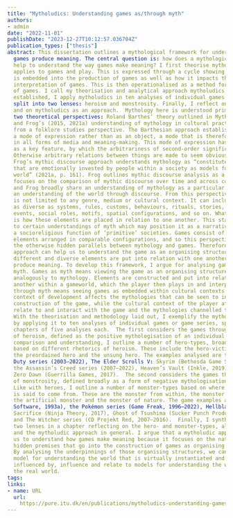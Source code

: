 ```yaml
---
title: "Mytholudics: Understanding games as/through myth"
authors:
- admin
date: "2022-11-01"
publishDate: "2023-12-27T10:12:57.036704Z"
publication_types: ["thesis"]
abstract: This dissertation outlines a mythological framework for understanding how
  games produce meaning. The central question is: how does a mythological approach
  help to understand the way games make meaning? I first theorise mythology as it
  applies to games and play. This is expressed through a cycle showing how mythology
  is embedded into the production of games as well as how it impacts the playing and
  interpretation of games. This is then operationalised as a method for the analysis
  of games. I call my theorisation and analytical approach mytholudics. With this
  established, I apply mytholudics in ten analyses of individual games or game series,
  split into two lenses: heroism and monstrosity. Finally, I reflect on these analyses
  and on mytholudics as an approach.  Mythology here is understood primarily from
  two theoretical perspectives: Roland Barthes’ theory outlined in Mythologies (1972/2009)
  and Frog’s (2015, 2021a) understanding of mythology in cultural practice and discourse
  from a folklore studies perspective. The Barthesian approach establishes myth as
  a mode of expression rather than as an object, a mode that is therefore prevalent
  in all forms of media and meaning-making. This mode of expression has naturalisation
  as a key feature, by which the arbitrariness of second-order signification is masked.
  Otherwise arbitrary relations between things are made to seem obvious and natural.
  Frog’s mythic discourse approach understands mythology as “constituted of signs
  that are emotionally invested by people within a society as models for knowing the
  world” (2021a, p. 161). Frog outlines mythic discourse analysis as a method which
  focuses on the comparison of mythic discourse over time and across cultures.  Barthes
  and Frog broadly share an understanding of mythology as a particular way of communicating
  an understanding of the world through discourse. From this perspective, mythology
  is not limited to any genre, medium or cultural context. It can include phenomena
  as diverse as systems, rules, customs, behaviours, rituals, stories, characters,
  events, social roles, motifs, spatial configurations, and so on. What is important
  is how these elements are placed in relation to one another. This stands in contrast
  to certain understandings of myth which may position it as a narrative genre or
  a socioreligious function of ‘primitive’ societies. Games consist of the same diverse
  elements arranged in comparable configurations, and so this perspective highlights
  the otherwise hidden parallels between mythology and games. Therefore, a mythological
  approach can help us to understand the game as an organising structure in which
  different and diverse elements are put into relation with one another in order to
  produce meaning. To develop this framework, I argue for analysing games as and through
  myth. Games as myth means viewing the game as an organising structure that works
  analogously to mythology. Elements are constructed and put into relation with one
  another within a gameworld, which the player then plays in and interprets. Games
  through myth means seeing games as embedded within cultural contexts. The cultural
  context of development affects the mythologies that can be seen to influence the
  construction of the game, while the cultural context of the player affects how they
  relate to and interact with the game and the mythologies channelled through it.
  With the theorisation and methodology laid out, I exemplify the mytholudic approach
  by applying it to ten analyses of individual games or game series, split into two
  chapters of five analyses each.  The first considers the games through the lens
  of heroism, defined as the positive mythologisation of an individual. To help with
  comparison and understanding, I outline a number of hero-types, broad categories
  based on different rhetorics of heroism. These include the hero-victim, the hero-sceptic,
  the preordained hero and the unsung hero. The examples analysed are the Call of
  Duty series (2003–2022), The Elder Scrolls V: Skyrim (Bethesda Game Studios, 2011),
  the Assassin’s Creed series (2007–2022), Heaven’s Vault (Inkle, 2019) and Horizon
  Zero Dawn (Guerrilla Games, 2017).  The second considers the games through the lens
  of monstrosity, defined broadly as a form of negative mythologisation of an entity.
  Like with heroes, I outline a number of monster-types based on where their monstrosity
  is said to come from. These are the monster from within, the monster from without,
  the artificial monster and the monster of nature. The game examples are Doom (id
  Software, 1993a), the Pokémon series (Game Freak, 1996–2022), Hellblade: Senua’s
  Sacrifice (Ninja Theory, 2017), Ghost of Tsushima (Sucker Punch Productions, 2020a)
  and The Witcher series (CD Projekt Red, 2007–2016).  Finally, I synthesise these
  two lenses in a chapter reflecting on the hero- and monster-types, all ten analyses
  and the mytholudic approach in general. I argue that a mytholudic approach helps
  us to understand how games make meaning because it focuses on the naturalised and
  hidden premises that go into the construction of games as organising structures.
  By analysing the underpinnings of those organising structures, we can outline the
  model for understanding the world that is virtually instantiated and how they are
  influenced by, influence and relate to models for understanding the world—mythologies—in
  the real world.
tags:
links:
- name: URL
  url: 
    https://pure.itu.dk/en/publications/mytholudics-understanding-games-asthrough-myth
---
```

